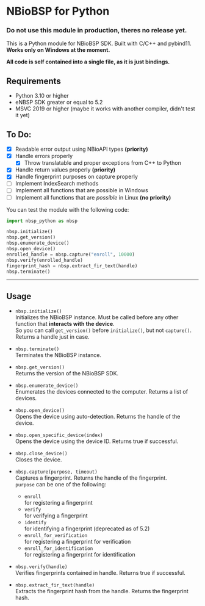 # NBioBSP for Python
### Do not use this module in production, theres no release yet.
This is a Python module for NBioBSP SDK. Built with C/C++ and pybind11.  
**Works only on Windows at the moment.**  

**All code is self contained into a single file, as it is just bindings.**

## Requirements
- Python 3.10 or higher 
- eNBSP SDK greater or equal to 5.2
- MSVC 2019 or higher (maybe it works with another compiler, didn't test it yet)

## To Do:
- [x] Readable error output using NBioAPI types **(priority)**
- [x] Handle errors properly
    - [x] Throw translatable and proper exceptions from C++ to Python
- [x] Handle return values properly **(priority)**
- [x] Handle fingerprint purposes on capture properly
- [ ] Implement IndexSearch methods
- [ ] Implement all functions that are possible in Windows
- [ ] Implement all functions that are *possible* in Linux **(no priority)**

You can test the module with the following code:
```python
import nbsp_python as nbsp

nbsp.initialize()
nbsp.get_version()
nbsp.enumerate_device()
nbsp.open_device()
enrolled_handle = nbsp.capture("enroll", 10000)
nbsp.verify(enrolled_handle)
fingerprint_hash = nbsp.extract_fir_text(handle)
nbsp.terminate()
```

-----------------

## Usage 

- `nbsp.initialize()`  
    Initializes the NBioBSP instance. Must be called before any other function that **interacts with the device**.  
    So you can call `get_version()` before `initialize()`, but not `capture()`. Returns a handle just in case.

- `nbsp.terminate()`  
    Terminates the NBioBSP instance.

- `nbsp.get_version()`  
    Returns the version of the NBioBSP SDK.

- `nbsp.enumerate_device()`  
    Enumerates the devices connected to the computer. Returns a list of devices.

- `nbsp.open_device()`  
    Opens the device using auto-detection. Returns the handle of the device.

- `nbsp.open_specific_device(index)`  
    Opens the device using the device ID. Returns true if successful.

- `nbsp.close_device()`  
    Closes the device.


- `nbsp.capture(purpose, timeout)`  
    Captures a fingerprint. Returns the handle of the fingerprint.  
    `purpose` can be one of the following:  
    - `enroll`  
        for registering a fingerprint
    - `verify`  
        for verifying a fingerprint
    - `identify`  
        for identifying a fingerprint (deprecated as of 5.2)
    - `enroll_for_verification`  
        for registering a fingerprint for verification
    - `enroll_for_identification`  
        for registering a fingerprint for identification

- `nbsp.verify(handle)`  
    Verifies fingerprints contained in handle. Returns true if successful.

- `nbsp.extract_fir_text(handle)`  
    Extracts the fingerprint hash from the handle. Returns the fingerprint hash.
